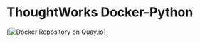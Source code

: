 ThoughtWorks Docker-Python
===================
[![Docker Repository on Quay.io](https://quay.io/repository/baselibrary/python/status "Docker Repository on Quay.io")]
